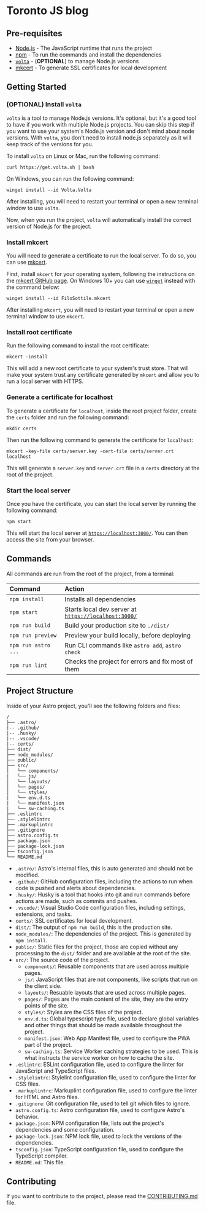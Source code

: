 # Toronto JS blog

## Pre-requisites

- [Node.js](https://nodejs.org/en/download/) - The JavaScript runtime that runs the project
- [npm](https://www.npmjs.com/get-npm) - To run the commands and install the dependencies
- [`volta`](https://volta.sh/) - (**OPTIONAL**) to manage Node.js versions
- [mkcert](https://github.com/FiloSottile/mkcert) - To generate SSL certificates for local development

## Getting Started

### (**OPTIONAL**) Install `volta`

`volta` is a tool to manage Node.js versions. It's optional, but it's a good tool to have if you work with multiple Node.js projects. You can skip this step if you want to use your system's Node.js version and don't mind about node versions. With `volta`, you don't need to install node.js separately as it will keep track of the versions for you.

To install `volta` on Linux or Mac, run the following command:

```shell
curl https://get.volta.sh | bash
```

On Windows, you can run the following command:

```shell
winget install --id Volta.Volta
```

After installing, you will need to restart your terminal or open a new terminal window to use `volta`.

Now, when you run the project, `volta` will automatically install the correct version of Node.js for the project.

### Install mkcert

You will need to generate a certificate to run the local server. To do so, you can use [mkcert](https://github.com/FiloSottile/mkcert).

First, install `mkcert` for your operating system, following the instructions on the [mkcert GitHub page](https://github.com/FiloSottile/mkcert?tab=readme-ov-file#installation). On Windows 10+ you can use [`winget`](https://learn.microsoft.com/en-us/windows/package-manager/winget/) instead with the command below:

```shell
winget install --id FiloSottile.mkcert
```

After installing `mkcert`, you will need to restart your terminal or open a new terminal window to use `mkcert`.

### Install root certificate

Run the following command to install the root certificate:

```shell
mkcert -install
```

This will add a new root certificate to your system's trust store. That will make your system trust any certificate generated by `mkcert` and allow you to run a local server with HTTPS.

### Generate a certificate for localhost

To generate a certificate for `localhost`, inside the root project folder, create the `certs` folder and run the following command:

```shell
mkdir certs
```

Then run the following command to generate the certificate for `localhost`:

```shell
mkcert -key-file certs/server.key -cert-file certs/server.crt localhost
```

This will generate a `server.key` and `server.crt` file in a `certs` directory at the root of the project.

### Start the local server

Once you have the certificate, you can start the local server by running the following command:

```shell
npm start
```

This will start the local server at [`https://localhost:3000/`](https://localhost:3000/). You can then access the site from your browser.

## Commands

All commands are run from the root of the project, from a terminal:

| Command | Action |
| :--- | :--- |
| `npm install` | Installs all dependencies |
| `npm start` | Starts local dev server at [`https://localhost:3000/`](https://localhost:3000/) |
| `npm run build` | Build your production site to `./dist/` |
| `npm run preview` | Preview your build locally, before deploying |
| `npm run astro ...` | Run CLI commands like `astro add`, `astro check` |
| `npm run lint` | Checks the project for errors and fix most of them |


## Project Structure

Inside of your Astro project, you'll see the following folders and files:

```text
/
├── .astro/
|-- .github/
|-- .husky/
|-- .vscode/
|-- certs/
├── dist/
├── node_modules/
├── public/
├── src/
│   └── components/
|   └── js/
│   └── layouts/
│   └── pages/
│   └── styles/
|   └── env.d.ts
|   └── manifest.json
|   └── sw-caching.ts
├── .eslintrc
├── .stylelintrc
├── .markuplintrc
├── .gitignore
├── astro.config.ts
├── package.json
├── package-lock.json
├── tsconfig.json
└── README.md
```

- `.astro/`: Astro's internal files, this is auto generated and should not be modified.
- `.github/`: GitHub configuration files, including the actions to run when code is pushed and alerts about dependencies.
- `.husky/`: Husky is a tool that hooks into git and run commands before actions are made, such as commits and pushes.
- `.vscode/`: Visual Studio Code configuration files, including settings, extensions, and tasks.
- `certs/`: SSL certificates for local development.
- `dist/`: The output of `npm run build`, this is the production site.
- `node_modules/`: The dependencies of the project. This is generated by `npm install`.
- `public/`: Static files for the project, those are copied without any processing to the `dist/` folder and are available at the root of the site.
- `src/`: The source code of the project.
  - `components/`: Reusable components that are used across multiple pages.
  - `js/`: JavaScript files that are not components, like scripts that run on the client side.
  - `layouts/`: Resuable layouts that are used across multiple pages.
  - `pages/`: Pages are the main content of the site, they are the entry points of the site.
  - `styles/`: Styles are the CSS files of the project.
  - `env.d.ts`: Global typescript type file, used to declare global variables and other things that should be made available throughout the project.
  - `manifest.json`: Web App Manifest file, used to configure the PWA part of the project.
  - `sw-caching.ts`: Service Worker caching strategies to be used. This is what instructs the service worker on how to cache the site.
- `.eslintrc`: ESLint configuration file, used to configure the linter for JavaScript and TypeScript files.
- `.stylelintrc`: Stylelint configuration file, used to configure the linter for CSS files.
- `.markuplintrc`: Markuplint configuration file, used to configure the linter for HTML and Astro files.
- `.gitignore`: Git configuration file, used to tell git which files to ignore.
- `astro.config.ts`: Astro configuration file, used to configure Astro's behavior.
- `package.json`: NPM configuration file, lists out the project's dependencies and some configuration.
- `package-lock.json`: NPM lock file, used to lock the versions of the dependencies.
- `tsconfig.json`: TypeScript configuration file, used to configure the TypeScript compiler.
- `README.md`: This file.

## Contributing

If you want to contribute to the project, please read the [CONTRIBUTING.md](./CONTRIBUTING.md) file.
